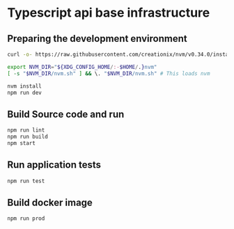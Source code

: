 # Typescript api base infrastructure

## Preparing the development environment
```sh
curl -o- https://raw.githubusercontent.com/creationix/nvm/v0.34.0/install.sh | bash
```
```sh
export NVM_DIR="${XDG_CONFIG_HOME/:-$HOME/.}nvm"
[ -s "$NVM_DIR/nvm.sh" ] && \. "$NVM_DIR/nvm.sh" # This loads nvm
```
```sh
nvm install
npm run dev
```

## Build Source code and run
```sh
npm run lint
npm run build
npm start
```

## Run application tests
```sh
npm run test
```

## Build docker image
```sh
npm run prod
```
